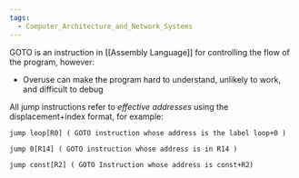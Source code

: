 ```yaml
---
tags:
  - Computer_Architecture_and_Network_Systems
---
```

GOTO is an instruction in [[Assembly Language]] for controlling the flow of the program, however:
- Overuse can make the program hard to understand, unlikely to work, and difficult to debug

All jump instructions refer to *effective addresses* using the displacement+index format, for example:

```
jump loop[R0] ( GOTO instruction whose address is the label loop+0 )

jump 0[R14] ( GOTO instruction whose address is in R14 )

jump const[R2] ( GOTO Instruction whose address is const+R2)
```
